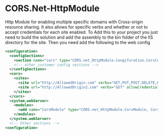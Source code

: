 # CORS.Net-HttpModule
Http Module for enabling multiple specific domains with Cross-origin resource sharing. It also allows for specific verbs and whether or not to accept credentials for each site enabled. To Add this to your project you just need to build the solution and add the assembly to the bin folder of the IIS directory for the site. Then you need add the following to the web config

```xml
<configuration>
  <configSections>
    <section name="cors" type="CORS.net_HttpModule.Congifuration.CorsConfig, CorsModule" requirePermission="false"/>
    <!-- other customer config sections -->
  </configSections>
  <cors>
    <sites>
      <site url="http://AllowedOrigin.com" verbs="GET,PUT,POST,DELETE,HEAD,PATCH,OPTIONS" />
      <site url="http://AllowedOrigin2.com" verbs="GET" allowCredentials="true" />
    </sites>
  </cors>
  <system.webServer>
    <modules>
      <add name="CorsModule" type="CORS.net_HttpModule.CorsModule, CorsModule" preCondition="managedHandler"/>
    </modules>
  </system.webServer>
  <!-- Other sections -->
<configuration>


